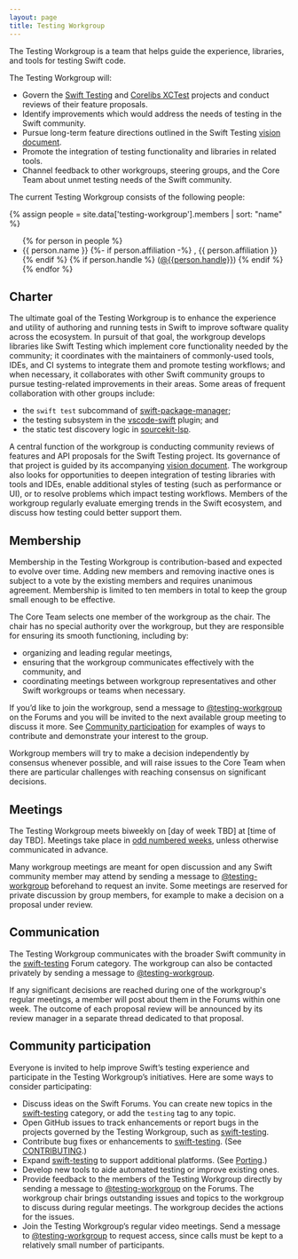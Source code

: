 ```yaml
---
layout: page
title: Testing Workgroup
---
```


The Testing Workgroup is a team that helps guide the experience, libraries, and
tools for testing Swift code.

The Testing Workgroup will:

* Govern the [Swift Testing](https://github.com/swiftlang/swift-testing) and
  [Corelibs XCTest](https://github.com/swiftlang/swift-corelibs-xctest) projects
  and conduct reviews of their feature proposals.
* Identify improvements which would address the needs of testing in the Swift
  community.
* Pursue long-term feature directions outlined in the Swift Testing
  [vision document](https://github.com/swiftlang/swift-evolution/blob/main/visions/swift-testing.md).
* Promote the integration of testing functionality and libraries in related
  tools.
* Channel feedback to other workgroups, steering groups, and the Core Team about
  unmet testing needs of the Swift community.

The current Testing Workgroup consists of the following people:

{% assign people = site.data['testing-workgroup'].members | sort: "name" %}
<ul>
{% for person in people %}
<li>{{ person.name }}
{%- if person.affiliation -%}
, {{ person.affiliation }}
{% endif %}
{% if person.handle %}
(<a href="https://forums.swift.org/new-message?username={{person.handle}}">@{{person.handle}}</a>)
{% endif %}
</li>
{% endfor %}
</ul>

## Charter

The ultimate goal of the Testing Workgroup is to enhance the experience and
utility of authoring and running tests in Swift to improve software quality
across the ecosystem. In pursuit of that goal, the workgroup develops libraries
like Swift Testing which implement core functionality needed by the community;
it coordinates with the maintainers of commonly-used tools, IDEs, and CI
systems to integrate them and promote testing workflows; and when necessary, it
collaborates with other Swift community groups to pursue testing-related
improvements in their areas. Some areas of frequent collaboration with other
groups include:

* the `swift test` subcommand of
  [swift-package-manager](https://github.com/swiftlang/swift-package-manager);
* the testing subsystem in the
  [vscode-swift](https://github.com/swiftlang/vscode-swift) plugin; and
* the static test discovery logic in
  [sourcekit-lsp](https://github.com/swiftlang/sourcekit-lsp).

A central function of the workgroup is conducting community reviews of features
and API proposals for the Swift Testing project. Its governance of that project
is guided by its accompanying
[vision document](https://github.com/swiftlang/swift-evolution/blob/main/visions/swift-testing.md).
The workgroup also looks for opportunities to deepen integration of testing
libraries with tools and IDEs, enable additional styles of testing (such as
performance or UI), or to resolve problems which impact testing workflows.
Members of the workgroup regularly evaluate emerging trends in the Swift
ecosystem, and discuss how testing could better support them.

## Membership

Membership in the Testing Workgroup is contribution-based and expected to
evolve over time. Adding new members and removing inactive ones is subject to a
vote by the existing members and requires unanimous agreement. Membership is
limited to ten members in total to keep the group small enough to be effective.

The Core Team selects one member of the workgroup as the chair. The chair has no
special authority over the workgroup, but they are responsible for ensuring its
smooth functioning, including by:

* organizing and leading regular meetings,
* ensuring that the workgroup communicates effectively with the community, and
* coordinating meetings between workgroup representatives and other Swift
  workgroups or teams when necessary.

If you’d like to join the workgroup, send a message to
[@testing-workgroup](https://forums.swift.org/new-message?groupname=testing-workgroup)
on the Forums and you will be invited to the next available group meeting to
discuss it more. See [Community participation](#community-participation) for
examples of ways to contribute and demonstrate your interest to the group.

Workgroup members will try to make a decision independently by consensus
whenever possible, and will raise issues to the Core Team when there are
particular challenges with reaching consensus on significant decisions.

## Meetings

The Testing Workgroup meets biweekly on [day of week TBD] at [time of day TBD].
Meetings take place in [odd numbered weeks](http://www.whatweekisit.org/),
unless otherwise communicated in advance.

Many workgroup meetings are meant for open discussion and any Swift community
member may attend by sending a message to
[@testing-workgroup](https://forums.swift.org/new-message?groupname=testing-workgroup)
beforehand to request an invite. Some meetings are reserved for private
discussion by group members, for example to make a decision on a proposal under
review.

## Communication

The Testing Workgroup communicates with the broader Swift community in the
[swift-testing](https://forums.swift.org/c/related-projects/swift-testing)
Forum category. The workgroup can also be contacted privately by sending a
message to
[@testing-workgroup](https://forums.swift.org/new-message?groupname=testing-workgroup).

If any significant decisions are reached during one of the workgroup's regular
meetings, a member will post about them in the Forums within one week. The
outcome of each proposal review will be announced by its review manager in a
separate thread dedicated to that proposal.

## Community participation

Everyone is invited to help improve Swift’s testing experience and participate
in the Testing Workgroup’s initiatives. Here are some ways to consider
participating:

* Discuss ideas on the Swift Forums. You can create new topics in the
  [swift-testing](https://forums.swift.org/c/related-projects/swift-testing)
  category, or add the `testing` tag to any topic.
* Open GitHub issues to track enhancements or report bugs in the projects
  governed by the Testing Workgroup, such as
  [swift-testing](https://github.com/swiftlang/swift-testing).
* Contribute bug fixes or enhancements to
  [swift-testing](https://github.com/swiftlang/swift-testing). (See
  [CONTRIBUTING](https://github.com/swiftlang/swift-testing/blob/main/CONTRIBUTING.md).)
* Expand [swift-testing](https://github.com/swiftlang/swift-testing) to support
  additional platforms. (See
  [Porting](https://github.com/swiftlang/swift-testing/blob/main/Documentation/Porting.md).)
* Develop new tools to aide automated testing or improve existing ones.
* Provide feedback to the members of the Testing Workgroup directly by sending a
  message to
  [@testing-workgroup](https://forums.swift.org/new-message?groupname=testing-workgroup)
  on the Forums. The workgroup chair brings outstanding issues and topics to the
  workgroup to discuss during regular meetings. The workgroup decides the
  actions for the issues.
* Join the Testing Workgroup’s regular video meetings. Send a message to
  [@testing-workgroup](https://forums.swift.org/new-message?groupname=testing-workgroup)
  to request access, since calls must be kept to a relatively small number of
  participants.
